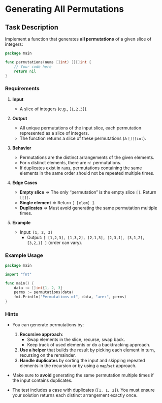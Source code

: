 # Generating All Permutations

## Task Description

Implement a function that generates **all permutations** of a given slice of integers:

``` go
package main

func permutations(nums []int) [][]int {
    // Your code here
    return nil
}
```

### Requirements

1. **Input**
    - A slice of integers (e.g., `[1,2,3]`).

2. **Output**
    - All unique permutations of the input slice, each permutation represented as a slice of integers.
    - The function returns a slice of these permutations (a `[][]int`).

3. **Behavior**
    - Permutations are the distinct arrangements of the given elements.
    - For `n` distinct elements, there are `n!` permutations.
    - If duplicates exist in `nums`, permutations containing the same elements in the same order should not be repeated multiple times.

4. **Edge Cases**
    - **Empty slice** => The only “permutation” is the empty slice `[]`. Return `[[]]`.
    - **Single element** => Return `[ [elem] ]`.
    - **Duplicates** => Must avoid generating the same permutation multiple times.

5. **Example**
    - Input: `[1, 2, 3]`
        - Output: `[ [1,2,3], [1,3,2], [2,1,3], [2,3,1], [3,1,2], [3,2,1] ]` (order can vary).

### Example Usage

``` go
package main

import "fmt"

func main() {
    data := []int{1, 2, 3}
    perms := permutations(data)
    fmt.Println("Permutations of", data, "are:", perms)
}
```

### Hints

- You can generate permutations by:
    1. **Recursive approach**:
        - Swap elements in the slice, recurse, swap back.
        - Keep track of used elements or do a backtracking approach.
    2. **Use a helper** that builds the result by picking each element in turn, recursing on the remainder.
    3. **Handle duplicates** by sorting the input and skipping repeated elements in the recursion or by using a `map`/`set` approach.

- Make sure to **avoid** generating the same permutation multiple times if the input contains duplicates.
- The test includes a case with duplicates (`[1, 1, 2]`). You must ensure your solution returns each distinct arrangement exactly once.  


